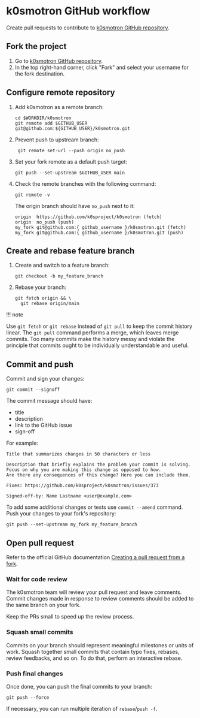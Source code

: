 # k0smotron GitHub workflow

Create pull requests to contribute to [k0smotron GitHub repository](http://github.com/k0sproject/k0smotron).

## Fork the project

1. Go to [k0smotron GitHub repository](http://github.com/k0sproject/k0smotron).
2. In the top right-hand corner, click "Fork" and select your username for the fork destination.

## Configure remote repository

1. Add k0smotron as a remote branch:

    ``` shell
    cd $WORKDIR/k0smotron
    git remote add $GITHUB_USER git@github.com:${GITHUB_USER}/k0smotron.git
    ```

2. Prevent push to upstream branch:

   ``` shell
    git remote set-url --push origin no_push
    ```
   
3. Set your fork remote as a default push target:
    
    ``` shell
    git push --set-upstream $GITHUB_USER main
    ```

4. Check the remote branches with the following command:

    ```shell
    git remote -v
    ```
    The origin branch should have `no_push` next to it:
    
    ```shell
    origin  https://github.com/k0sproject/k0smotron (fetch)
    origin  no_push (push)
    my_fork git@github.com:{ github_username }/k0smotron.git (fetch)
    my_fork git@github.com:{ github_username }/k0smotron.git (push)
    ```

## Create and rebase feature branch

1. Create and switch to a feature branch:

   ```shell
   git checkout -b my_feature_branch
   ```

2. Rebase your branch:

   ```shell
   git fetch origin && \
     git rebase origin/main
   ```

!!! note

   Use `git fetch` or `git rebase` instead of `git pull` to keep the commit history linear. 
   The `git pull` command performs a merge, which leaves merge commits.
   Too many commits make the history messy and violate the principle
   that commits ought to be individually understandable and useful.

## Commit and push

Commit and sign your changes:

```shell
git commit --signoff
```

The commit message should have:

- title
- description
- link to the GitHub issue
- sign-off

For example:

```text
Title that summarizes changes in 50 characters or less

Description that briefly explains the problem your commit is solving. 
Focus on why you are making this change as opposed to how.
Are there any consequences of this change? Here you can include them.

Fixes: https://github.com/k0sproject/k0smotron/issues/373

Signed-off-by: Name Lastname <user@example.com>
```

To add some additional changes or tests use `commit --amend` command.
Push your changes to your fork's repository:

```shell
git push --set-upstream my_fork my_feature_branch
```

## Open pull request

Refer to the official GitHub documentation [Creating a pull request from a fork](https://docs.github.com/en/pull-requests/collaborating-with-pull-requests/proposing-changes-to-your-work-with-pull-requests/creating-a-pull-request-from-a-fork).

### Wait for code review

The k0smotron team will review your pull request and leave comments.
Commit changes made in response to review comments should be added to the same branch on your fork.

Keep the PRs small to speed up the review process.

### Squash small commits

Commits on your branch should represent meaningful milestones or units of work.
Squash together small commits that contain typo fixes, rebases, review feedbacks,
and so on.
To do that, perform an interactive rebase.

### Push final changes

Once done, you can push the final commits to your branch:

```shell
git push --force
```

If necessary, you can run multiple iteration of `rebase`/`push -f`.
